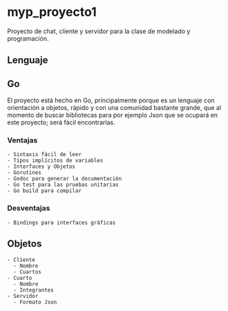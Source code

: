 # myp_proyecto1
Proyecto de chat, cliente y servidor para la clase de modelado y programación.

## Lenguaje 
Go 
---
El proyecto está hecho en Go, principalmente porque es un lenguaje con orientación a objetos, rápido y con una comunidad bastante grande, que al momento de buscar bibliotecas para por ejemplo Json que se ocupará en este proyecto; será fácil encontrarlas.

### Ventajas 
    - Sintaxis fácil de leer 
    - Tipos implícitos de variables
    - Interfaces y Objetos
    - Gorutines 
    - Godoc para generar la documentación
    - Go test para las pruebas unitarias
    - Go build para compilar
    
### Desventajas
    - Bindings para interfaces gráficas

## Objetos 
    - Cliente
      - Nombre 
      - Cuartos
    - Cuarto 
      - Nombre
      - Integrantes
    - Servidor 
      - Formato Json
